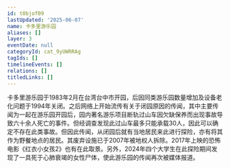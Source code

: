 ```yaml
---
id: t0bjof09
lastUpdated: '2025-06-07'
name: 卡多里游乐园
aliases: []
layer: 3
eventDate: null
categoryId: cat_9yUWRRAg
tagIds: []
timelineEvents: []
relations: []
titledLinks: []
---
```

卡多里游乐园于1983年2月在台湾台中市开园，后因同类游乐园数量增加及设备老化问题于1994年关闭。之后网络上开始流传有关于闭园原因的传闻，其中主要传闻为一起在游乐园开园后，园内著名游乐项目断轨过山车因欠缺保养而出现事故导致六十余人死亡的事件。但经调查发现此过山车最多只能承载30人，因此可以确定不存在此类事故。但因此传闻，从闭园后就有当地居民来此进行探险，亦有将其作为野餐地点的居民。其废弃设施已于2007年被地权人拆除。2017年上映的恐怖电影《红衣小女孩2》也有在此取景。另外，2024年四个大学生在此探险期间发现了一具死于心肺衰竭的女性尸体，使此游乐园的传闻再次被媒体报道。
